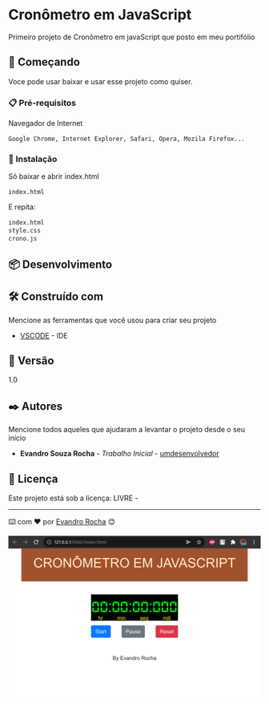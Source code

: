 # Cronômetro em JavaScript

Primeiro projeto de Cronômetro em javaScript que posto em meu portifólio

## 🚀 Começando

Voce pode usar baixar e usar esse projeto como quiser.

### 📋 Pré-requisitos

Navegador de Internet

```
Google Chrome, Internet Explorer, Safari, Opera, Mozila Firefox...
```

### 🔧 Instalação

Só baixar e abrir index.html

```
index.html
```

E repita:

```
index.html
style.css 
crono.js
```


## 📦 Desenvolvimento



## 🛠️ Construído com

Mencione as ferramentas que você usou para criar seu projeto

* [VSCODE](https://code.visualstudio.com/) - IDE



## 📌 Versão

1.0 

## ✒️ Autores

Mencione todos aqueles que ajudaram a levantar o projeto desde o seu início

* **Evandro Souza Rocha** - *Trabalho Inicial* - [umdesenvolvedor](https://github.com/evandromat)




## 📄 Licença

Este projeto está sob a licença: LIVRE - 



---
⌨️ com ❤️ por [Evandro Rocha](https://github.com/evandromat) 😊

<img src="https://github.com/evandromat/cronometro-em-js/blob/main/cronometro.png?raw=true" />
